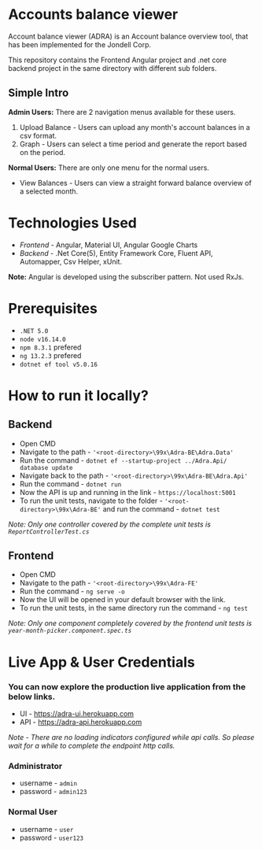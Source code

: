 # Accounts balance viewer

Account balance viewer (ADRA) is an Account balance overview tool, that has been implemented for the Jondell Corp.

This repository contains the Frontend Angular project and .net core backend project in the same directory with different sub folders.

## Simple Intro

**Admin Users:** There are 2 navigation menus available for these users.

1.  Upload Balance - Users can upload any month's account balances in a csv format.
2.  Graph - Users can select a time period and generate the report based on the period.

**Normal Users:** There are only one menu for the normal users.

- View Balances - Users can view a straight forward balance overview of a selected month.

# Technologies Used

- _Frontend_ - Angular, Material UI, Angular Google Charts
- _Backend_ - .Net Core(5), Entity Framework Core, Fluent API, Automapper, Csv Helper, xUnit.

**Note:** Angular is developed using the subscriber pattern. Not used RxJs.

# Prerequisites

- `.NET 5.0`
- `node v16.14.0`
- `npm 8.3.1` prefered
- `ng 13.2.3` prefered
- `dotnet ef tool v5.0.16`

# How to run it locally?

## Backend

- Open CMD
- Navigate to the path - `'<root-directory>\99x\Adra-BE\Adra.Data'`
- Run the command - `dotnet ef --startup-project ../Adra.Api/ database update`
- Navigate back to the path - `'<root-directory>\99x\Adra-BE\Adra.Api'`
- Run the command - `dotnet run`
- Now the API is up and running in the link - `https://localhost:5001`
- To run the unit tests, navigate to the folder - `'<root-directory>\99x\Adra-BE'` and run the command - `dotnet test`

_Note: Only one controller covered by the complete unit tests is `ReportControllerTest.cs`_

## Frontend

- Open CMD
- Navigate to the path - `'<root-directory>\99x\Adra-FE'`
- Run the command - `ng serve -o`
- Now the UI will be opened in your default browser with the link.
- To run the unit tests, in the same directory run the command - `ng test`

_Note: Only one component completely covered by the frontend unit tests is `year-month-picker.component.spec.ts`_

# Live App & User Credentials

### You can now explore the production live application from the below links.

- UI - https://adra-ui.herokuapp.com
- API - https://adra-api.herokuapp.com

_Note - There are no loading indicators configured while api calls. So please wait for a while to complete the endpoint http calls._

### Administrator

- username - `admin`
- password - `admin123`

### Normal User

- username - `user`
- password - `user123`
